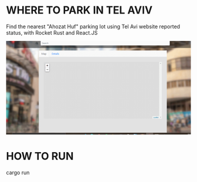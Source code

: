 # WHERE TO PARK IN TEL AVIV

Find the nearest "Ahozat Huf" parking lot using Tel Avi website reported status, with Rocket Rust and React.JS

![Alt text](./demo.gif?raw=true "Demo")


# HOW TO RUN

cargo run

